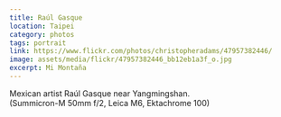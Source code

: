 ```yaml
---
title: Raúl Gasque
location: Taipei
category: photos
tags: portrait
link: https://www.flickr.com/photos/christopheradams/47957382446/
image: assets/media/flickr/47957382446_bb12eb1a3f_o.jpg
excerpt: Mi Montaña
---
```


Mexican artist Raúl Gasque near Yangmingshan.  
(Summicron-M 50mm f/2, Leica M6, Ektachrome 100)
